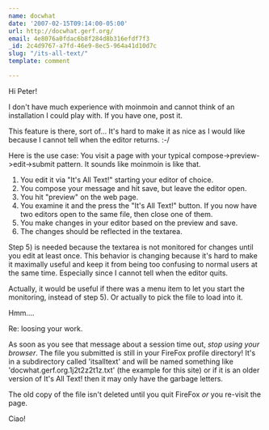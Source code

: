 ```yaml
---
name: docwhat
date: '2007-02-15T09:14:00-05:00'
url: http://docwhat.gerf.org/
email: 4e8076a0fdac6b8f284d8b316efdf7f3
_id: 2c4d9767-a7fd-46e9-8ec5-964a41d10d7c
slug: "/its-all-text/"
template: comment

---
```


Hi Peter!

I don't have much experience with moinmoin and cannot think of an installation I could play with.  If you have one, post it.

This feature is there, sort of... It's hard to make it as nice as I would like because I cannot tell when the editor returns. :-/

Here is the use case:
   You visit a page with your typical compose->preview->edit->submit pattern. It sounds like moinmoin is like that.

1) You edit it via "It's All Text!" starting your editor of choice.
2) You compose your message and hit save, but leave the editor open.
3) You hit "preview" on the web page.
4) You examine it and the press the "It's All Text!" button.  If you now have two editors open to the same file, then close one of them.
5) You make changes in your editor based on the preview and save.
6) The changes should be reflected in the textarea.

Step 5) is needed because the textarea is not monitored for changes until you edit at least once.  This behavior is changing because it's hard to make it maximally useful and keep it from being too confusing to normal users at the same time.  Especially since I cannot tell when the editor quits. 

Actually, it would be useful if there was a menu item to let you start the monitoring, instead of step 5).  Or actually to pick the file to load into it.

Hmm....

Re: loosing your work.

As soon as you see that message about a session time out, *stop using your browser*.  The file you submitted is still in your FireFox profile directory!  It's in a subdirectory called 'itsalltext' and will be named something like 'docwhat.gerf.org.1j2t2z2t1z.txt' (the example for this site) or if it is an older version of It's All Text! then it may only have the garbage letters.

The old copy of the file isn't deleted until you quit FireFox *or* you re-visit the page.

Ciao!
